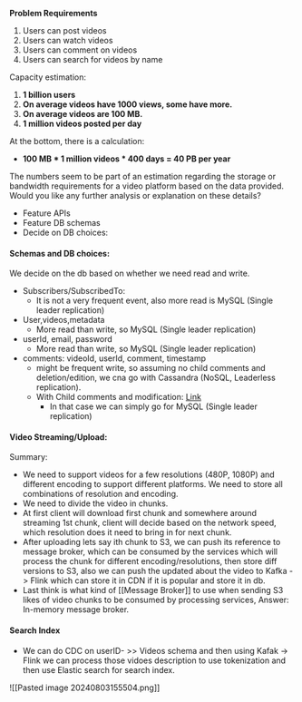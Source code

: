 **Problem Requirements**
1. Users can post videos
2. Users can watch videos
3. Users can comment on videos
4. Users can search for videos by name

Capacity estimation:
1. **1 billion users**
2. **On average videos have 1000 views, some have more.**
3. **On average videos are 100 MB.**
4. **1 million videos posted per day**

At the bottom, there is a calculation:

- **100 MB * 1 million videos * 400 days = 40 PB per year**

The numbers seem to be part of an estimation regarding the storage or bandwidth requirements for a video platform based on the data provided. Would you like any further analysis or explanation on these details?

- Feature APIs
- Feature DB schemas
- Decide on DB choices:

#### Schemas and DB choices:
We decide on the db based on whether we need read and write.
- Subscribers/SubscribedTo:
	- It is not a very frequent event, also more read is MySQL (Single leader replication)
- User,videos,metadata
	- More read than write, so MySQL (Single leader replication)
- userId, email, password
	- More read than write, so MySQL (Single leader replication)
- comments: videoId, userId, comment, timestamp
	- might be frequent write, so assuming no child comments and deletion/edition, we cna go with Cassandra (NoSQL, Leaderless replication).
	- With Child comments and modification: [Link](https://youtu.be/S2y9_XYOZsg?list=PLjTveVh7FakJOoY6GPZGWHHl4shhDT8iV&t=1739)
		- In that case we can simply go for MySQL (Single leader replication)

#### Video Streaming/Upload:

 Summary: 
 - We need to support videos for a few resolutions (480P, 1080P) and different encoding to support different platforms. We need to store all combinations of resolution and encoding.
 - We need to divide the video in chunks.
 - At first client will download first chunk and somewhere around streaming 1st chunk, client will decide based on the network speed, which resolution does it need to bring in for next chunk.
 - After uploading lets say ith chunk to S3, we can push its reference to message broker, which can be consumed by the services which will process the chunk for different encoding/resolutions, then store diff versions to S3, also we can push the updated about the video to Kafka -> Flink which can store it in CDN if it is popular and store it in db. 
 - Last think is what kind of [[Message Broker]] to use when sending S3 likes of video chunks to be consumed by processing services, Answer: In-memory message broker.

#### Search Index
- We can do CDC on userID- >> Videos schema and then using Kafak -> Flink we can process those vidoes description to use tokenization and then use Elastic search for search index.



![[Pasted image 20240803155504.png]]